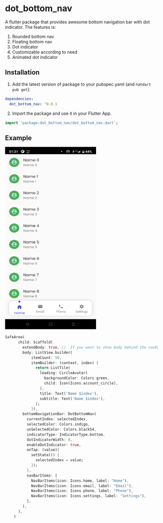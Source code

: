 
# dot_bottom_nav

A flutter package that provides awesome bottom navigation bar with dot indicator. The features is:
1. Rounded bottom nav
2. Floating bottom nav
3. Dot indicator
4. Customizable according to need
5. Animated dot indicator
## Installation 

1. Add the latest version of package to your pubspec.yaml (and run`dart pub get`):
```yaml
dependencies:
  dot_bottom_nav: ^0.0.1
```
2. Import the package and use it in your Flutter App.
```dart
import 'package:dot_bottom_nav/dot_bottom_nav.dart';
```

## Example

<img src="https://raw.githubusercontent.com/abhiiishek2000/dot_bottom_nav/master/screenshot/Screenshot_20220803-013110.png" width="300" height="600"></img>

```dart
SafeArea(
      child: Scaffold(
        extendBody: true, //  If you want to show body behind the navbar, it should be true
        body: ListView.builder(
            itemCount: 50,
            itemBuilder: (context, index) {
              return ListTile(
                leading: CircleAvatar(
                  backgroundColor: Colors.green,
                  child: Icon(Icons.account_circle),
                ),
                title: Text('Name $index'),
                subtitle: Text('Name $index'),
              );
            }),
        bottomNavigationBar: DotBottomNav(
          currentIndex: selectedIndex,
          selectedColor: Colors.indigo,
          unSelectedColor: Colors.black54,
          indicatorType: IndicatorType.bottom,
          dotIndicatorWidth: 8,
          enableDotIndicator: true,
          onTap: (value){
            setState(() {
              selectedIndex = value;
            });
          },
          navBarItems: [
            NavBarItems(icon: Icons.home, label: "Home"),
            NavBarItems(icon: Icons.email, label: "Email"),
            NavBarItems(icon: Icons.phone, label: "Phone"),
            NavBarItems(icon: Icons.settings, label: "Settings"),
          ],
        ),
      ),
    )
```

